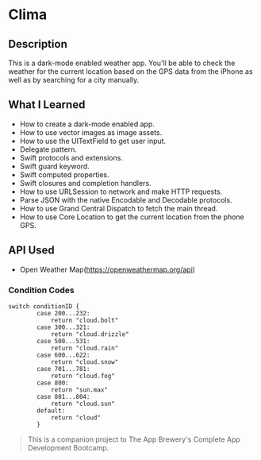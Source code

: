 #  Clima

## Description

This is a dark-mode enabled weather app. You'll be able to check the weather for the current location based on the GPS data from the iPhone as well as by searching for a city manually.

## What I Learned

* How to create a dark-mode enabled app.
* How to use vector images as image assets.
* How to use the UITextField to get user input. 
* Delegate pattern.
* Swift protocols and extensions. 
* Swift guard keyword. 
* Swift computed properties.
* Swift closures and completion handlers.
* How to use URLSession to network and make HTTP requests.
* Parse JSON with the native Encodable and Decodable protocols. 
* How to use Grand Central Dispatch to fetch the main thread.
* How to use Core Location to get the current location from the phone GPS. 

## API Used

* Open Weather Map(https://openweathermap.org/api)


### Condition Codes
```
switch conditionID {
        case 200...232:
            return "cloud.bolt"
        case 300...321:
            return "cloud.drizzle"
        case 500...531:
            return "cloud.rain"
        case 600...622:
            return "cloud.snow"
        case 701...781:
            return "cloud.fog"
        case 800:
            return "sun.max"
        case 801...804:
            return "cloud.sun"
        default:
            return "cloud"
        }
```

>This is a companion project to The App Brewery's Complete App Development Bootcamp.
